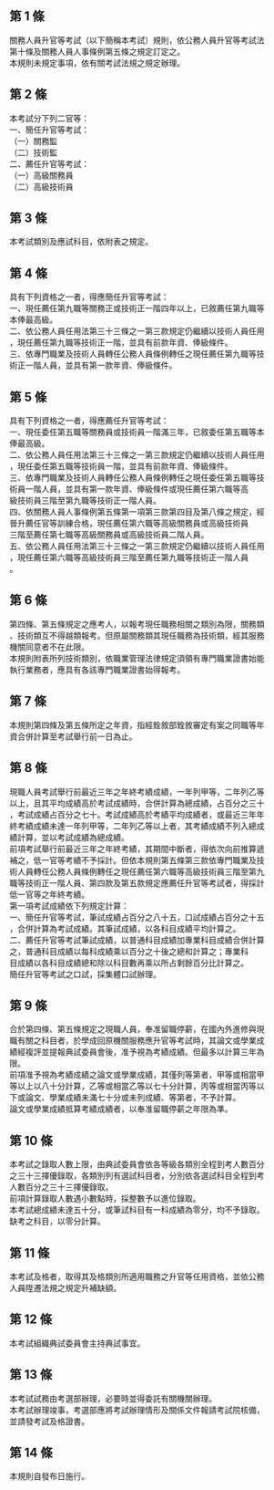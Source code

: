 第 1 條
-------
關務人員升官等考試（以下簡稱本考試）規則，依公務人員升官等考試法  
第十條及關務人員人事條例第五條之規定訂定之。  
本規則未規定事項，依有關考試法規之規定辦理。

第 2 條
-------
本考試分下列二官等：  
一、簡任升官等考試：  
（一）關務監  
（二）技術監  
二、薦任升官等考試：  
（一）高級關務員  
（二）高級技術員

第 3 條
-------
本考試類別及應試科目，依附表之規定。

第 4 條
-------
具有下列資格之一者，得應簡任升官等考試：  
一、現任薦任第九職等關務正或技術正一階四年以上，已敘薦任第九職等  
    本俸最高級。  
二、依公務人員任用法第三十三條之一第三款規定仍繼續以技術人員任用  
    ，現任薦任第九職等技術正一階，並具有前款年資、俸級條件。  
三、依專門職業及技術人員轉任公務人員條例轉任之現任薦任第九職等技  
    術正一階人員，並具有第一款年資、俸級條件。

第 5 條
-------
具有下列資格之一者，得應薦任升官等考試：  
一、現任委任第五職等關務員或技術員一階滿三年，已敘委任第五職等本  
    俸最高級。  
二、依公務人員任用法第三十三條之一第三款規定仍繼續以技術人員任用  
    ，現任委任第五職等技術員一階，並具有前款年資、俸級條件。  
三、依專門職業及技術人員轉任公務人員條例轉任之現任委任第五職等技  
    術員一階人員，並具有第一款年資、俸級條件或現任薦任第六職等高  
    級技術員三階至第九職等技術正一階人員。  
四、依關務人員人事條例第五條第一項第三款第四目及第八條之規定，經  
    晉升薦任官等訓練合格，現任薦任第六職等高級關務員或高級技術員  
    三階至薦任第七職等高級關務員或高級技術員二階人員。  
五、依公務人員任用法第三十三條之一第三款規定仍繼續以技術人員任用  
    ，現任薦任第六職等高級技術員三階至薦任第九職等技術正一階人員  
    。

第 6 條
-------
第四條、第五條規定之應考人，以報考現任職務相關之類別為限，關務類  
、技術類互不得越類報考。但原屬關務類其現任職務為技術類，經其服務  
機關同意者不在此限。  
本規則附表所列技術類別，依職業管理法律規定須領有專門職業證書始能  
執行業務者，應具有各該專門職業證書始得報考。

第 7 條
-------
本規則第四條及第五條所定之年資，指經銓敘部銓敘審定有案之同職等年  
資合併計算至考試舉行前一日為止。

第 8 條
-------
現職人員考試舉行前最近三年之年終考績成績，一年列甲等，二年列乙等  
以上，且其平均成績高於考試成績時，合併計算為總成績，占百分之三十  
，考試成績占百分之七十。考試成績高於考績平均成績者，或最近三年年  
終考績成績未達一年列甲等，二年列乙等以上者，其考績成績不列入總成  
績計算，並以考試成績為總成績。  
前項考試舉行前最近三年之年終考績，其期間中斷者，得依次向前推算遞  
補之，低一官等考績不予採計。但依本規則第五條第三款依專門職業及技  
術人員轉任公務人員條例轉任之現任薦任第六職等高級技術員三階至第九  
職等技術正一階人員、第四款及第五款規定應薦任升官等考試者，得採計  
低一官等之年終考績。  
第一項考試成績依下列規定計算：  
一、簡任升官等考試，筆試成績占百分之八十五，口試成績占百分之十五  
    ，合併計算為考試成績。其筆試成績，以各科目成績平均計算之。  
二、薦任升官等考試筆試成績，以普通科目成績加專業科目成績合併計算  
    之，普通科目成績以每科成績乘以百分之十後之總和計算之；專業科  
    目成績以各科目成績總和除以科目數再乘以所占剩餘百分比計算之。  
簡任升官等考試之口試，採集體口試辦理。

第 9 條
-------
合於第四條、第五條規定之現職人員，奉准留職停薪，在國內外進修與現  
職有關之科目者，於學成回原機關服務應升官等考試時，其論文或學業成  
績經複評並提報典試委員會後，准予視為考績成績。但最多以計算三年為  
限。  
前項准予視為考績成績之論文或學業成績，其僅列等第者，甲等或相當甲  
等以上以八十分計算，乙等或相當乙等以七十分計算，丙等或相當丙等以  
下或論文、學業成績未滿七十分或未列成績、等第者，不予計算。  
論文或學業成績抵算考績成績者，以奉准留職停薪之年限為準。

第 10 條
--------
本考試之錄取人數上限，由典試委員會依各等級各類別全程到考人數百分  
之三十三擇優錄取，各類別列有選試科目者，分別依各選試科目全程到考  
人數百分之三十三擇優錄取。  
前項計算錄取人數遇小數點時，採整數予以進位錄取。  
本考試總成績未達五十分，或筆試科目有一科成績為零分，均不予錄取。  
缺考之科目，以零分計算。

第 11 條
--------
本考試及格者，取得其及格類別所適用職務之升官等任用資格，並依公務  
人員陞遷法規之規定升補缺額。

第 12 條
--------
本考試組織典試委員會主持典試事宜。

第 13 條
--------
本考試試務由考選部辦理，必要時並得委託有關機關辦理。  
本考試辦理竣事，考選部應將考試辦理情形及關係文件報請考試院核備，  
並請發考試及格證書。

第 14 條
--------
本規則自發布日施行。

